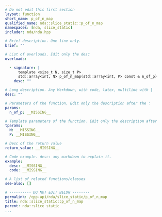 ```yaml
---
# Do not edit this first section
layout: function
short_name: p_of_n_map
qualified_name: nda::slice_static::p_of_n_map
namespaces: [nda, slice_static]
includer: nda/nda.hpp

# Brief description. One line only.
brief: ""

# List of overloads. Edit only the desc
overloads:

  - signature: |
      template <size_t N, size_t P>
      std::array<int, N> p_of_n_map(std::array<int, P> const & n_of_p)
    desc: ""

# Long description. Any Markdown, with code, latex, multiline with |
desc: ""

# Parameters of the function. Edit only the description after the :
params:
  n_of_p: __MISSING__

# Template parameters of the function. Edit only the description after the :
tparams:
  N: __MISSING__
  P: __MISSING__

# Desc of the return value
return_value: __MISSING__

# Code example. desc: any markdown to explain it.
example:
  desc: __MISSING__
  code: __MISSING__

# A list of related functions/classes
see-also: []

# ---------- DO NOT EDIT BELOW --------
permalink: /cpp-api/nda/slice_static/p_of_n_map
title: nda::slice_static::p_of_n_map
parent: nda::slice_static
...
```


